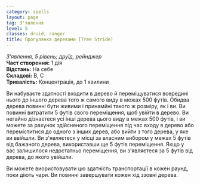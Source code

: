 ```yaml
---
category: spells
layout: page
tag: З'явлення
level: 5
classes: druid, ranger
title: Прогулянка деревами [Tree Stride] 
---
```

_З'явлення, 5 рівень; друїд, рейнджер_  
**Част створення:** 1 дія  
**Відстань:** На себе   
**Складові:** В, С   
**Тривалість:** Концентрація, до 1 хвилини  

Ви набуваєте здатності входити в дерево й переміщуватися всередині нього до іншого дерева того ж самого виду в межах 500 футів. Обидва дерева повинні бути живими і принамйні такого ж розміру, як і ви. Ви повинні витратити 5 футів свого переміщення, щоб увійти в дерево. Ви негайно дізнаєтеся усі інші дерева цього виду в межах 500 футів, і ви можете за рахунок здійсненого переміщення під час входу в дерево або переміститися до одного з інших дерев, або вийти з того дерева, у яке ви ввійшли. Ви з'являєтеся у місці за власним вибором у межах 5 футів від бажаного дерева, використавши ще 5 футів переміщення. Якщо у вас залишилося недостатньо переміщення, ви з'являєтеся за 5 футів від дерева, до якого увійшли.  

Ви можете виористовувати цю здатність транспортації в кожен раунд, поки діють чари. Ви повинні завершувати кожен хід ззовні дерева.
